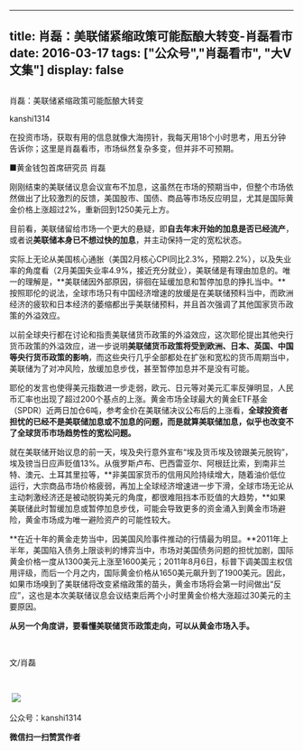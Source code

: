 
---
title:  肖磊：美联储紧缩政策可能酝酿大转变-肖磊看市
date: 2016-03-17
tags: ["公众号","肖磊看市", "大V文集"]
display: false
---


## 



肖磊：美联储紧缩政策可能酝酿大转变




kanshi1314




在投资市场，获取有用的信息就像大海捞针，我每天用18个小时思考，用五分钟告诉你；这里是肖磊看市，市场纵然复杂多变，但并非不可预期。


■黄金钱包首席研究员 肖磊



刚刚结束的美联储议息会议宣布不加息，这虽然在市场的预期当中，但整个市场依然做出了比较激烈的反馈，美国股市、国债、商品等市场反应明显，尤其是国际黄金价格上涨超过2%，重新回到1250美元上方。

目前看，美联储留给市场一个更大的悬疑，即**自去年末开始的加息是否已经流产**，或者说**美联储本身已不想过快的加息**，并主动保持一定的宽松状态。

实际上无论从美国核心通胀（美国2月核心CPI同比2.3%，预期2.2%），以及失业率的角度看（2月美国失业率4.9%，接近充分就业），美联储是有理由加息的。唯一的理解是，**美联储因外部原因，徘徊在延缓加息和暂停加息的挣扎当中。**按照耶伦的说法，全球市场只有中国经济增速的放缓是在美联储预料当中，而欧洲经济的疲软和日本经济的萎缩都出乎美联储预料，并且首次强调了其他国家货币政策的外溢效应。

以前全球央行都在讨论和指责美联储货币政策的外溢效应，这次耶伦提出其他央行货币政策的外溢效应，进一步说明**美联储货币政策将受到欧洲、日本、英国、中国等央行货币政策的影响**，而这些央行几乎全部都处在扩张和宽松的货币周期当中，美联储为了对冲风险，放缓加息步伐，甚至暂停加息并不是没有可能。

耶伦的发言也使得美元指数进一步走弱，欧元、日元等对美元汇率反弹明显，人民币汇率也出现了超过200个基点的上涨。黄金市场全球最大的黄金ETF基金（SPDR）近两日加仓6吨，参考金价在美联储决议公布后的上涨看，**全球投资者担忧的已经不是美联储加息或不加息的问题，而是就算美联储加息，似乎也改变不了全球货币市场趋势性的宽松问题。**

就在美联储开始议息的前一天，埃及央行意外宣布“埃及货币埃及镑跟美元脱钩”，埃及镑当日应声贬值13%。从俄罗斯卢布、巴西雷亚尔、阿根廷比索，到南非兰特、澳元、土耳其里拉等，**非美国家货币的信用风险持续增大，随着油价低位运行，大宗商品市场价格疲弱，再加上全球经济增速进一步下滑，全球市场无论从主动刺激经济还是被动脱钩美元的角度，都很难阻挡本币贬值的大趋势，**如果美联储此时暂缓加息或暂停加息步伐，可能会导致更多的资金涌入到黄金市场避险，黄金市场成为唯一避险资产的可能性较大。

**在近十年的黄金走势当中，因美国风险事件推动的行情最为明显。**2011年上半年，美国陷入债务上限谈判的博弈当中，市场对美国债务问题的担忧加剧，国际黄金价格一度从1300美元上涨至1600美元；2011年8月6日，标普下调美国主权信用评级，而后一个月之内，国际黄金价格从1650美元飙升到了1900美元。因此，如果市场嗅到了美联储将改变紧缩政策的苗头，黄金市场将会第一时间做出“反应”，这也是本次美联储议息会议结束后两个小时里黄金价格大涨超过30美元的主要原因。

**从另一个角度讲，要看懂美联储货币政策走向，可以从黄金市场入手。**

&nbsp;

文/肖磊

&nbsp;

&nbsp;<img src="http://mmbiz.qpic.cn/mmbiz/rIYcHn0KrPQLCMgr8upEGB7v07MSYgD7VRIia6iaZYL789DVroJlGyJbaNha61iaaCYDSRZIDjUdiaWUpDNgKysObg/640?wx_fmt=png" data-type="png" data-ratio="1" data-w="129"/>

公众号：kanshi1314








**微信扫一扫赞赏作者**













